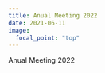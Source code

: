 ```yaml
---
title: Anual Meeting 2022
date: 2021-06-11
image:
  focal_point: "top"
---
```


<!--more-->
Anual Meeting 2022


